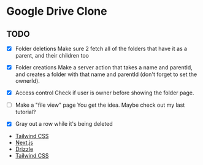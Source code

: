# Google Drive Clone

## TODO

- [x] Folder deletions
      Make sure 2 fetch all of the folders that have it as a parent, and their children too

- [x] Folder creations
      Make a server action that takes a name and parentId, and creates a folder with that name and parentId (don't forget to set the ownerId).

- [x] Access control
      Check if user is owner before showing the folder page.

- [ ] Make a "file view" page
      You get the idea. Maybe check out my last tutorial?

- [x] Gray out a row while it's being deleted

- [Tailwind CSS](https://tailwindcss.com)
- [Next.js](https://nextjs.org)
- [Drizzle](https://orm.drizzle.team)
- [Tailwind CSS](https://tailwindcss.com)
